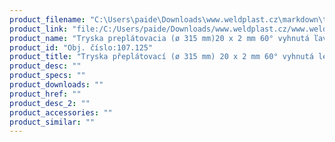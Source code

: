```yaml
---
product_filename: "C:\Users\paide\Downloads\www.weldplast.cz\markdown\tryska-preplatovaci-o-315-mm-20-x-2-mm-60-vyhnuta-leva.md"
product_link: "file:/C:/Users/paide/Downloads/www.weldplast.cz/www.weldplast.cz/sk/tryska-preplatovaci-o-315-mm-20-x-2-mm-60-vyhnuta-leva"
product_name: "Tryska preplátovacia (ø 315 mm)20 x 2 mm 60° vyhnutá ľavá"
product_id: "Obj. číslo:107.125"
product_title: "Tryska přeplátovací (ø 315 mm) 20 x 2 mm 60° vyhnutá levá | Weldplast"
product_desc: ""
product_specs: ""
product_downloads: ""
product_href: ""
product_desc_2: ""
product_accessories: ""
product_similar: ""
---
```

